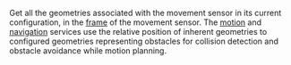 Get all the geometries associated with the movement sensor in its current configuration, in the [frame](/machine/services/frame-system/) of the movement sensor.
The [motion](/machine/services/motion/) and [navigation](/machine/services/navigation/) services use the relative position of inherent geometries to configured geometries representing obstacles for collision detection and obstacle avoidance while motion planning.
